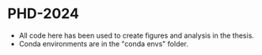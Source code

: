 # PHD-2024

* All code here has been used to create figures and analysis in the thesis.
* Conda environments are in the "conda envs" folder.
